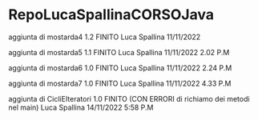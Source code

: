 # RepoLucaSpallinaCORSOJava

aggiunta di mostarda4 1.2  FINITO  Luca Spallina 11/11/2022

aggiunta di mostarda5 1.1 FINITO  Luca Spallina 11/11/2022  2.02 P.M

aggiunta di mostarda6 1.0 FINITO  Luca Spallina 11/11/2022  2.24 P.M

aggiunta di mostarda7 1.0 FINITO  Luca Spallina 11/11/2022  4.33 P.M

aggiunta di CicliEIteratori 1.0 FINITO (CON ERRORI di richiamo dei metodi nel main) Luca Spallina 14/11/2022 5:58 P.M
